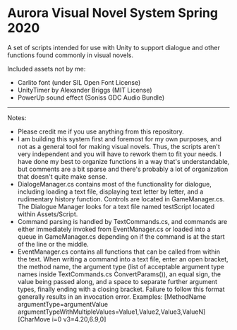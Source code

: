 # Aurora Visual Novel System Spring 2020
 A set of scripts intended for use with Unity to support dialogue and other functions found commonly in visual novels.
 
 Included assets not by me:
 - Carlito font (under SIL Open Font License)
 - UnityTimer by Alexander Briggs (MIT License)
 - PowerUp sound effect (Soniss GDC Audio Bundle)
 
------------------------------------------------------------

Notes:

- Please credit me if you use anything from this repository.
- I am building this system first and foremost for my own purposes, and not as a general tool for making visual novels. Thus, the scripts aren't very independent and you will have to rework them to fit your needs. I have done my best to organize functions in a way that's understandable, but comments are a bit sparse and there's probably a lot of organization that doesn't quite make sense.
- DialogeManager.cs contains most of the functionality for dialogue, including loading a text file, displaying text letter by letter, and a rudimentary history function. Controls are located in GameManager.cs. The Dialogue Manager looks for a text file named testScript located within Assets/Script.
- Command parsing is handled by TextCommands.cs, and commands are either immediately invoked from EventManager.cs or loaded into a queue in GameManager.cs depending on if the command is at the start of the line or the middle.
- EventManager.cs contains all functions that can be called from within the text. When writing a command into a text file, enter an open bracket, the method name, the argument type (list of acceptable argument type names inside TextCommands.cs ConvertParams()), an equal sign, the value being passed along, and a space to separate further argument types, finally ending with a closing bracket. Failure to follow this format generally results in an invocation error.
Examples:
[MethodName argumentType=argumentValue argumentTypeWithMultipleValues=Value1,Value2,Value3,ValueN]
[CharMove i=0 v3=4.20,6.9,0]
